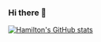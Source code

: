 ### Hi there 👋

<!--
**hfantin/hfantin** is a ✨ _special_ ✨ repository because its `README.md` (this file) appears on your GitHub profile.

Here are some ideas to get you started:

- 🔭 I’m currently working on ...
- 🌱 I’m currently learning ...
- 👯 I’m looking to collaborate on ...
- 🤔 I’m looking for help with ...
- 💬 Ask me about ...
- 📫 How to reach me: ...
- 😄 Pronouns: ...
- ⚡ Fun fact: ...
-->
[![Hamilton's GitHub stats](https://github-readme-stats.vercel.app/api?username=hfantin)](https://github.com/anuraghazra/github-readme-stats)
